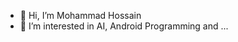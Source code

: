 - 👋 Hi, I’m Mohammad Hossain
- 👀 I’m interested in AI, Android Programming and ...

<!---
MohammadProgrammer777/MohammadProgrammer777 is a ✨ special ✨ repository because its `README.md` (this file) appears on your GitHub profile.
You can click the Preview link to take a look at your changes.
--->
